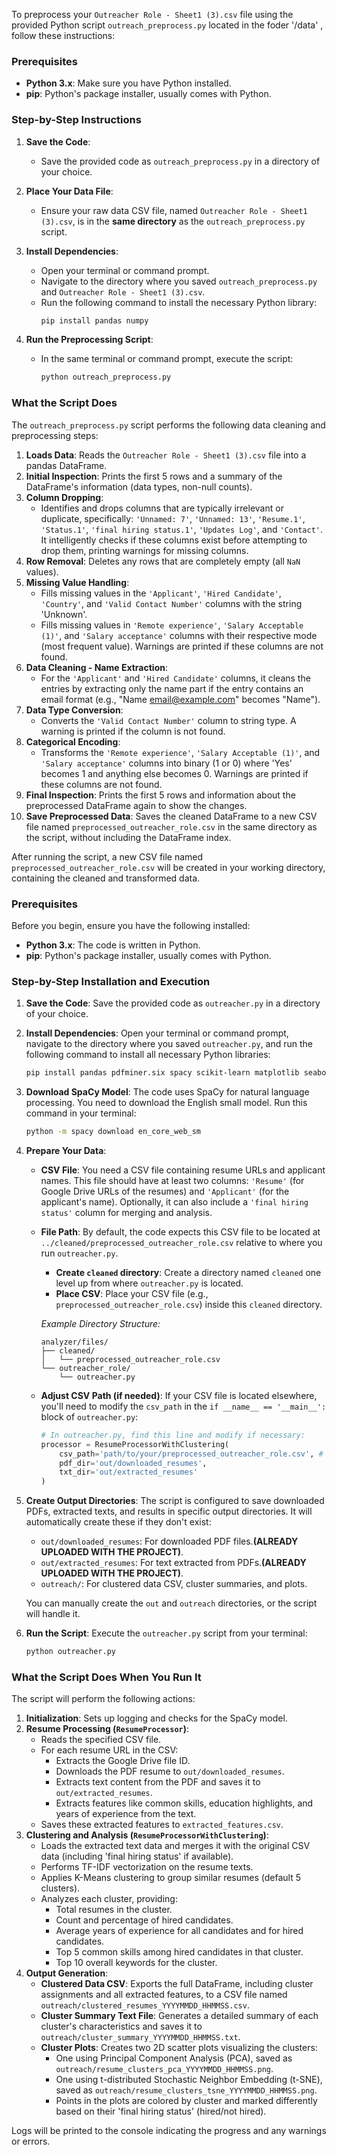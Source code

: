 To preprocess your `Outreacher Role - Sheet1 (3).csv` file using the provided Python script `outreach_preprocess.py` located in the foder '/data' , follow these instructions:

### Prerequisites

  * **Python 3.x**: Make sure you have Python installed.
  * **pip**: Python's package installer, usually comes with Python.

### Step-by-Step Instructions

1.  **Save the Code**:

      * Save the provided code as `outreach_preprocess.py` in a directory of your choice.

2.  **Place Your Data File**:

      * Ensure your raw data CSV file, named `Outreacher Role - Sheet1 (3).csv`, is in the **same directory** as the `outreach_preprocess.py` script.

3.  **Install Dependencies**:

      * Open your terminal or command prompt.
      * Navigate to the directory where you saved `outreach_preprocess.py` and `Outreacher Role - Sheet1 (3).csv`.
      * Run the following command to install the necessary Python library:
        ```bash
        pip install pandas numpy
        ```

4.  **Run the Preprocessing Script**:

      * In the same terminal or command prompt, execute the script:
        ```bash
        python outreach_preprocess.py
        ```

### What the Script Does

The `outreach_preprocess.py` script performs the following data cleaning and preprocessing steps:

1.  **Loads Data**: Reads the `Outreacher Role - Sheet1 (3).csv` file into a pandas DataFrame.
2.  **Initial Inspection**: Prints the first 5 rows and a summary of the DataFrame's information (data types, non-null counts).
3.  **Column Dropping**:
      * Identifies and drops columns that are typically irrelevant or duplicate, specifically: `'Unnamed: 7'`, `'Unnamed: 13'`, `'Resume.1'`, `'Status.1'`, `'final hiring status.1'`, `'Updates Log'`, and `'Contact'`. It intelligently checks if these columns exist before attempting to drop them, printing warnings for missing columns.
4.  **Row Removal**: Deletes any rows that are completely empty (all `NaN` values).
5.  **Missing Value Handling**:
      * Fills missing values in the `'Applicant'`, `'Hired Candidate'`, `'Country'`, and `'Valid Contact Number'` columns with the string 'Unknown'.
      * Fills missing values in `'Remote experience'`, `'Salary Acceptable (1)'`, and `'Salary acceptance'` columns with their respective mode (most frequent value). Warnings are printed if these columns are not found.
6.  **Data Cleaning - Name Extraction**:
      * For the `'Applicant'` and `'Hired Candidate'` columns, it cleans the entries by extracting only the name part if the entry contains an email format (e.g., "Name [email@example.com](mailto:email@example.com)" becomes "Name").
7.  **Data Type Conversion**:
      * Converts the `'Valid Contact Number'` column to string type. A warning is printed if the column is not found.
8.  **Categorical Encoding**:
      * Transforms the `'Remote experience'`, `'Salary Acceptable (1)'`, and `'Salary acceptance'` columns into binary (1 or 0) where 'Yes' becomes 1 and anything else becomes 0. Warnings are printed if these columns are not found.
9.  **Final Inspection**: Prints the first 5 rows and information about the preprocessed DataFrame again to show the changes.
10. **Save Preprocessed Data**: Saves the cleaned DataFrame to a new CSV file named `preprocessed_outreacher_role.csv` in the same directory as the script, without including the DataFrame index.

After running the script, a new CSV file named `preprocessed_outreacher_role.csv` will be created in your working directory, containing the cleaned and transformed data.

### Prerequisites

Before you begin, ensure you have the following installed:

  * **Python 3.x**: The code is written in Python.
  * **pip**: Python's package installer, usually comes with Python.

### Step-by-Step Installation and Execution

1.  **Save the Code**: Save the provided code as `outreacher.py` in a directory of your choice.

2.  **Install Dependencies**: Open your terminal or command prompt, navigate to the directory where you saved `outreacher.py`, and run the following command to install all necessary Python libraries:

    ```bash
    pip install pandas pdfminer.six spacy scikit-learn matplotlib seaborn gdown
    ```

3.  **Download SpaCy Model**: The code uses SpaCy for natural language processing. You need to download the English small model. Run this command in your terminal:

    ```bash
    python -m spacy download en_core_web_sm
    ```

4.  **Prepare Your Data**:

      * **CSV File**: You need a CSV file containing resume URLs and applicant names. This file should have at least two columns: `'Resume'` (for Google Drive URLs of the resumes) and `'Applicant'` (for the applicant's name). Optionally, it can also include a `'final hiring status'` column for merging and analysis.

      * **File Path**: By default, the code expects this CSV file to be located at `../cleaned/preprocessed_outreacher_role.csv` relative to where you run `outreacher.py`.

          * **Create `cleaned` directory**: Create a directory named `cleaned` one level up from where `outreacher.py` is located.
          * **Place CSV**: Place your CSV file (e.g., `preprocessed_outreacher_role.csv`) inside this `cleaned` directory.

        *Example Directory Structure:*

        ```
        analyzer/files/
        ├── cleaned/
        │   └── preprocessed_outreacher_role.csv
        └── outreacher_role/
            └── outreacher.py
        ```

      * **Adjust CSV Path (if needed)**: If your CSV file is located elsewhere, you'll need to modify the `csv_path` in the `if __name__ == '__main__':` block of `outreacher.py`:

        ```python
        # In outreacher.py, find this line and modify if necessary:
        processor = ResumeProcessorWithClustering(
            csv_path='path/to/your/preprocessed_outreacher_role.csv', # <--- Modify this line
            pdf_dir='out/downloaded_resumes',
            txt_dir='out/extracted_resumes'
        )
        ```

5.  **Create Output Directories**: The script is configured to save downloaded PDFs, extracted texts, and results in specific output directories. It will automatically create these if they don't exist:

      * `out/downloaded_resumes`: For downloaded PDF files.**(ALREADY UPLOADED WITH THE PROJECT)**.
      * `out/extracted_resumes`: For text extracted from PDFs.**(ALREADY UPLOADED WITH THE PROJECT)**.
      * `outreach/`: For clustered data CSV, cluster summaries, and plots.

    You can manually create the `out` and `outreach` directories, or the script will handle it.

6.  **Run the Script**: Execute the `outreacher.py` script from your terminal:

    ```bash
    python outreacher.py
    ```

### What the Script Does When You Run It

The script will perform the following actions:

1.  **Initialization**: Sets up logging and checks for the SpaCy model.
2.  **Resume Processing (`ResumeProcessor`)**:
      * Reads the specified CSV file.
      * For each resume URL in the CSV:
          * Extracts the Google Drive file ID.
          * Downloads the PDF resume to `out/downloaded_resumes`.
          * Extracts text content from the PDF and saves it to `out/extracted_resumes`.
          * Extracts features like common skills, education highlights, and years of experience from the text.
      * Saves these extracted features to `extracted_features.csv`.
3.  **Clustering and Analysis (`ResumeProcessorWithClustering`)**:
      * Loads the extracted text data and merges it with the original CSV data (including 'final hiring status' if available).
      * Performs TF-IDF vectorization on the resume texts.
      * Applies K-Means clustering to group similar resumes (default 5 clusters).
      * Analyzes each cluster, providing:
          * Total resumes in the cluster.
          * Count and percentage of hired candidates.
          * Average years of experience for all candidates and for hired candidates.
          * Top 5 common skills among hired candidates in that cluster.
          * Top 10 overall keywords for the cluster.
4.  **Output Generation**:
      * **Clustered Data CSV**: Exports the full DataFrame, including cluster assignments and all extracted features, to a CSV file named `outreach/clustered_resumes_YYYYMMDD_HHMMSS.csv`.
      * **Cluster Summary Text File**: Generates a detailed summary of each cluster's characteristics and saves it to `outreach/cluster_summary_YYYYMMDD_HHMMSS.txt`.
      * **Cluster Plots**: Creates two 2D scatter plots visualizing the clusters:
          * One using Principal Component Analysis (PCA), saved as `outreach/resume_clusters_pca_YYYYMMDD_HHMMSS.png`.
          * One using t-distributed Stochastic Neighbor Embedding (t-SNE), saved as `outreach/resume_clusters_tsne_YYYYMMDD_HHMMSS.png`.
          * Points in the plots are colored by cluster and marked differently based on their 'final hiring status' (hired/not hired).

Logs will be printed to the console indicating the progress and any warnings or errors.

